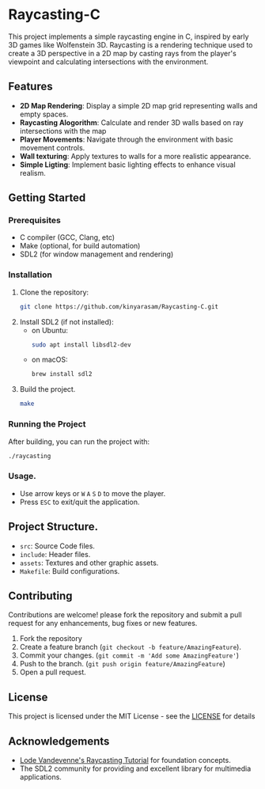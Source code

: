 # Raycasting-C
This project implements a simple raycasting engine in C, inspired by early 3D games like Wolfenstein 3D. Raycasting is a rendering technique used to create a 3D perspective in a 2D map by casting rays from the player's viewpoint and calculating intersections with the environment.

## Features
- __2D Map Rendering__: Display a simple 2D map grid representing walls and empty spaces.
- __Raycasting Alogorithm__: Calculate and render 3D walls based on ray intersections with the map
- __Player Movements__: Navigate through the environment with basic movement controls.
- __Wall texturing__: Apply textures to walls for a more realistic appearance.
- __Simple Ligting__: Implement basic lighting effects to enhance visual realism.

## Getting Started
### Prerequisites
- C compiler (GCC, Clang, etc)
- Make (optional, for build automation)
- SDL2 (for window management and rendering)

### Installation
1. Clone the repository:
    ```bash
    git clone https://github.com/kinyarasam/Raycasting-C.git
    ```
2. Install SDL2 (if not installed):
    - on Ubuntu:
        ```bash
        sudo apt install libsdl2-dev
        ```
    - on macOS:
        ```bash
        brew install sdl2
        ```
3. Build the project.
    ```bash
    make
    ```

### Running the Project
After building, you can run the project with:
```sh
./raycasting
```

### Usage.
- Use arrow keys or `W` `A` `S` `D` to move the player.
- Press `ESC` to exit/quit the application.

## Project Structure.
- `src`: Source Code files.
- `include`: Header files.
- `assets`: Textures and other graphic assets.
- `Makefile`: Build configurations.

## Contributing
Contributions are welcome! please fork the repository and submit a pull request for any enhancements, bug fixes or new features.
1. Fork the repository
2. Create a feature branch (`git checkout -b feature/AmazingFeature`).
3. Commit your changes. (`git commit -m 'Add some AmazingFeature'`)
4. Push to the branch. (`git push origin feature/AmazingFeature`)
5. Open a pull request.

## License
This project is licensed under the MIT License - see the [LICENSE](./LICENSE) for details

## Acknowledgements
- [Lode Vandevenne's Raycasting Tutorial](https://lodev.org/cgtutor/raycasting.html) for foundation concepts.
- The SDL2 community for providing and excellent library for multimedia applications.
